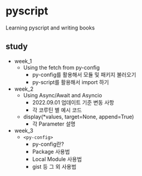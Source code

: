 # pyscript
Learning pyscript and writing books

## study
- week_1
    - Using the fetch from py-config
        - py-config를 활용해서 모듈 및 패키지 불러오기
        - py-script를 활용해서 import 하기
- week_2
    - Using Async/Await and Asyncio
        - 2022.09.01 업데이트 기준 변동 사항
        - 각 코루틴 별 예시 코드
    - display(*values, target=None, append=True)
        - 각 Parameter 설명
- week_3
    - `<py-config>`
        - py-config란?
        - Package 사용법
        - Local Module 사용법
        - gist 등 그 외 사용법